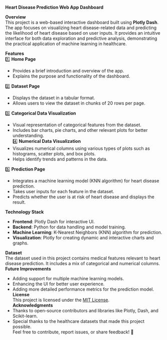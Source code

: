 **Heart Disease Prediction Web App Dashboard**  

**Overview**  
This project is a web-based interactive dashboard built using **Plotly Dash**. The app focuses on visualizing heart disease-related data and predicting the likelihood of heart disease based on user inputs. It provides an intuitive interface for both data exploration and predictive analysis, demonstrating the practical application of machine learning in healthcare.

**Features**  
1️⃣ **Home Page**  
- Provides a brief introduction and overview of the app.  
- Explains the purpose and functionality of the dashboard.  

2️⃣ **Dataset Page**  
- Displays the dataset in a tabular format.  
- Allows users to view the dataset in chunks of 20 rows per page.  

3️⃣ **Categorical Data Visualization**  
- Visual representation of categorical features from the dataset.  
- Includes bar charts, pie charts, and other relevant plots for better understanding.  
4️⃣ **Numerical Data Visualization**  
- Visualizes numerical columns using various types of plots such as histograms, scatter plots, and box plots.  
- Helps identify trends and patterns in the data.  

5️⃣ **Prediction Page**  
- Integrates a machine learning model (KNN algorithm) for heart disease prediction.  
- Takes user inputs for each feature in the dataset.  
- Predicts whether the user is at risk of heart disease and displays the result.  

**Technology Stack**  
- **Frontend**: Plotly Dash for interactive UI.  
- **Backend**: Python for data handling and model training.  
- **Machine Learning**: K-Nearest Neighbors (KNN) algorithm for prediction.  
- **Visualization**: Plotly for creating dynamic and interactive charts and graphs.  

**Dataset**  
The dataset used in this project contains medical features relevant to heart disease prediction. It includes a mix of categorical and numerical columns.  
**Future Improvements**  
- Adding support for multiple machine learning models.  
- Enhancing the UI for better user experience.  
- Adding more detailed performance metrics for the prediction model.  
**License**  
This project is licensed under the [MIT License](LICENSE).  
**Acknowledgments**  
- Thanks to open-source contributors and libraries like Plotly, Dash, and Scikit-learn.  
- Special thanks to the healthcare datasets that made this project possible.  
Feel free to contribute, report issues, or share feedback! 🚀  
